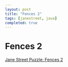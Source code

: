 ```yaml
---
layout: post
title: "Fences 2"
tags: [janestreet, java]
completed: true
---
```


# Fences 2

[Jane Street Puzzle: Fences 2](https://www.janestreet.com/puzzles/fences-2-index/)